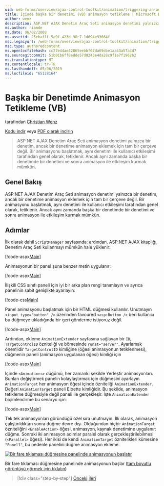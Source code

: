 ```yaml
---
uid: web-forms/overview/ajax-control-toolkit/animation/triggering-an-animation-in-another-control-vb
title: İçinde başka bir denetimi (VB) animasyon tetikleme | Microsoft Docs
author: wenz
description: ASP.NET AJAX Denetim Araç Seti animasyon denetimi yalnızca bir denetim, ancak bir denetime animasyon eklemek için tam bir çerçeve değil. Genellikle, başlatma bir...
ms.author: riande
ms.date: 06/02/2008
ms.assetid: 25ebaf1f-5a9f-423d-98c7-1d694e93664f
msc.legacyurl: /web-forms/overview/ajax-control-toolkit/animation/triggering-an-animation-in-another-control-vb
msc.type: authoredcontent
ms.openlocfilehash: cc27e44ae42865eebbf67da69dbe1aa43a57a4d7
ms.sourcegitcommit: 51b01b6ff8edde57d8243e4da28c9f1e7f1962b2
ms.translationtype: MT
ms.contentlocale: tr-TR
ms.lasthandoff: 05/06/2019
ms.locfileid: "65128164"
---
```

# <a name="triggering-an-animation-in-another-control-vb"></a>Başka bir Denetimde Animasyon Tetikleme (VB)

tarafından [Christian Wenz](https://github.com/wenz)

[Kodu indir](http://download.microsoft.com/download/f/9/a/f9a26acd-8df4-4484-8a18-199e4598f411/Animation8.vb.zip) veya [PDF olarak indirin](http://download.microsoft.com/download/6/7/1/6718d452-ff89-4d3f-a90e-c74ec2d636a3/animation8VB.pdf)

> ASP.NET AJAX Denetim Araç Seti animasyon denetimi yalnızca bir denetim, ancak bir denetime animasyon eklemek için tam bir çerçeve değil. Bir animasyonu başlatmak, aynı denetimi ile kullanıcı etkileşimi tarafından genel olarak, tetiklenir. Ancak aynı zamanda başka bir denetimde bir denetimi ve sonra animasyon ile etkileşim kurmak mümkün.

## <a name="overview"></a>Genel Bakış

ASP.NET AJAX Denetim Araç Seti animasyon denetimi yalnızca bir denetim, ancak bir denetime animasyon eklemek için tam bir çerçeve değil. Bir animasyonu başlatmak, aynı denetimi ile kullanıcı etkileşimi tarafından genel olarak, tetiklenir. Ancak aynı zamanda başka bir denetimde bir denetimi ve sonra animasyon ile etkileşim kurmak mümkün.

## <a name="steps"></a>Adımlar

İlk olarak dahil `ScriptManager` sayfasında; ardından, ASP.NET AJAX kitaplığı, Denetim Araç Seti kullanmayı mümkün hale yüklenir:

[!code-aspx[Main](triggering-an-animation-in-another-control-vb/samples/sample1.aspx)]

Animasyonun bir panel şuna benzer metin uygulanır:

[!code-aspx[Main](triggering-an-animation-in-another-control-vb/samples/sample2.aspx)]

İlişkili CSS sınıfı paneli için iyi bir arka plan rengi tanımlayın ve ayrıca panelinin sabit genişlikte ayarlayın:

[!code-css[Main](triggering-an-animation-in-another-control-vb/samples/sample3.css)]

Panel animasyonu başlatmak için bir HTML düğmesi kullanılır. Unutmayın `<input type="button" />` üzerinden favoured `<asp:Button />` beri kullanıcı bu düğmeye tıkladığında bir geri gönderme istiyoruz değil.

[!code-aspx[Main](triggering-an-animation-in-another-control-vb/samples/sample4.aspx)]

Ardından, ekleme `AnimationExtender` sayfasına sağlayan bir `ID`, `TargetControlID` özniteliği ve bömesinde `runat="server"`. Ayarlamak önemlidir `TargetControlID` kimliğine (öğesi animasyonun tetiklenmesi), düğmenin paneli (animasyon uygulanan öğesi) kimliği için

[!code-aspx[Main](triggering-an-animation-in-another-control-vb/samples/sample5.aspx)]

İçinde `<Animations>` düğümü, her zamanki şekilde Yerleştir animasyonları. Bunları değiştirmek panelin kolaylaştırmak için düğmesini ayarlayın `AnimationTarget` her animasyon öğesi içinde özniteliği `AnimationExtender`. Değeri `AnimationTarget` paneli Elbette kimliğidir. Bu şekilde, animasyon tetikleme düğmesiyle değil paneli ile gerçekleşir. İşte `AnimationExtender` biçimlendirme bu senaryo için:

[!code-aspx[Main](triggering-an-animation-in-another-control-vb/samples/sample6.aspx)]

Tek tek animasyonları göründüğü özel sıra unutmayın. İlk olarak, animasyon çalıştırıldıktan sonra düğme devre dışı. Olduğundan hiçbir `AnimationTarget` özniteliğini `<EnableAction>` öğesi, animasyon, kaynak denetimine uygulanır: düğme. Sonraki iki animasyon adımlar paralel olarak gerçekleştirilebilmesi (`<Parallel>` öğesi). Her ikisi de kendi `AnimationTarget` öznitelikleri kümesine `"Panel1"`, bu nedenle panelini düğme animasyon ekleme.

[![Bir fare tıklaması düğmesine panelinde animasyonun başlatır](triggering-an-animation-in-another-control-vb/_static/image2.png)](triggering-an-animation-in-another-control-vb/_static/image1.png)

Bir fare tıklaması düğmesine panelinde animasyonun başlar ([tam boyutlu görüntüyü görmek için tıklatın](triggering-an-animation-in-another-control-vb/_static/image3.png))

> [!div class="step-by-step"]
> [Önceki](disabling-actions-during-animation-vb.md)
> [İleri](modifying-animations-from-the-server-side-vb.md)
